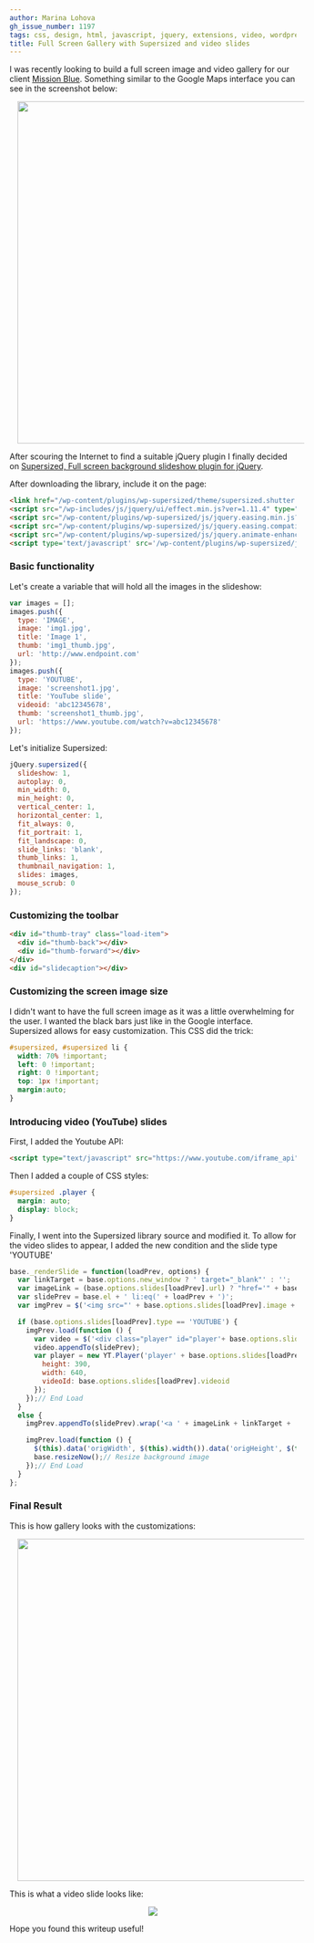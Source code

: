 ```yaml
---
author: Marina Lohova
gh_issue_number: 1197
tags: css, design, html, javascript, jquery, extensions, video, wordpress
title: Full Screen Gallery with Supersized and video slides
---
```


I was recently looking to build a full screen image and video gallery for our client [Mission Blue](http://mission-blue.org/). Something similar to the Google Maps interface you can see in the screenshot below:

<div class="separator" style="clear: both; text-align: center;">    <a href="/blog/2016/01/26/full-screen-gallery-with-supersized-and/image-0-big.png" imageanchor="1" style="margin-left: 1em; margin-right: 1em;">       <img border="0" src="/blog/2016/01/26/full-screen-gallery-with-supersized-and/image-0.png" width="600"/>     </a>   </div>

After scouring the Internet to find a suitable jQuery plugin I finally decided on [Supersized, Full screen background slideshow plugin for jQuery](http://www.buildinternet.com/project/supersized/).

After downloading the library, include it on the page:

```html
<link href="/wp-content/plugins/wp-supersized/theme/supersized.shutter.css?ver=4.2.2" id="supersized_theme_css-css" media="all" rel="stylesheet" type="text/css"></link>
<script src="/wp-includes/js/jquery/ui/effect.min.js?ver=1.11.4" type="text/javascript"></script>
<script src="/wp-content/plugins/wp-supersized/js/jquery.easing.min.js?ver=1.3" type="text/javascript"></script>
<script src="/wp-content/plugins/wp-supersized/js/jquery.easing.compatibility.js?ver=1.0" type="text/javascript"></script>
<script src="/wp-content/plugins/wp-supersized/js/jquery.animate-enhanced.min.js?ver=0.75" type="text/javascript"></script>
<script type='text/javascript' src='/wp-content/plugins/wp-supersized/js/supersized.3.2.7.min.js?ver=3.2.7'></script>
```

### Basic functionality

Let's create a variable that will hold all the images in the slideshow:

```javascript
var images = [];
images.push({
  type: 'IMAGE',
  image: 'img1.jpg',
  title: 'Image 1',
  thumb: 'img1_thumb.jpg',
  url: 'http://www.endpoint.com'
});
images.push({
  type: 'YOUTUBE',
  image: 'screenshot1.jpg',
  title: 'YouTube slide',
  videoid: 'abc12345678',
  thumb: 'screenshot1_thumb.jpg',
  url: 'https://www.youtube.com/watch?v=abc12345678'
});
```

Let's initialize Supersized:

```javascript
jQuery.supersized({
  slideshow: 1,
  autoplay: 0,
  min_width: 0,
  min_height: 0,
  vertical_center: 1,
  horizontal_center: 1,
  fit_always: 0,
  fit_portrait: 1,
  fit_landscape: 0,
  slide_links: 'blank',
  thumb_links: 1,
  thumbnail_navigation: 1,
  slides: images,
  mouse_scrub: 0
});
```

### Customizing the toolbar

```html
<div id="thumb-tray" class="load-item">
  <div id="thumb-back"></div>
  <div id="thumb-forward"></div>
</div>
<div id="slidecaption"></div>
```

### Customizing the screen image size

I didn't want to have the full screen image as it was a little overwhelming for the user. I wanted the black bars just like in the Google interface. Supersized allows for easy customization. This CSS did the trick:

```css
#supersized, #supersized li {
  width: 70% !important;
  left: 0 !important;
  right: 0 !important;
  top: 1px !important;
  margin:auto;
}
```

### Introducing video (YouTube) slides

First, I added the Youtube API:

```html
<script type="text/javascript" src="https://www.youtube.com/iframe_api"></script>
```

Then I added a couple of CSS styles:

```css
#supersized .player {
  margin: auto;
  display: block;
}
```

Finally, I went into the Supersized library source and modified it. To allow for the video slides to appear, I added the new condition and the slide type 'YOUTUBE'

```javascript
base._renderSlide = function(loadPrev, options) {
  var linkTarget = base.options.new_window ? ' target="_blank"' : '';
  var imageLink = (base.options.slides[loadPrev].url) ? "href='" + base.options.slides[loadPrev].url + "'" : "";
  var slidePrev = base.el + ' li:eq(' + loadPrev + ')';
  var imgPrev = $('<img src="' + base.options.slides[loadPrev].image + '"/>');

  if (base.options.slides[loadPrev].type == 'YOUTUBE') {
    imgPrev.load(function () {
      var video = $('<div class="player" id="player'+ base.options.slides[loadPrev].videoid + '"></div>');
      video.appendTo(slidePrev);
      var player = new YT.Player('player' + base.options.slides[loadPrev].videoid, {
        height: 390,
        width: 640,
        videoId: base.options.slides[loadPrev].videoid
      });
    });// End Load
  }
  else {
    imgPrev.appendTo(slidePrev).wrap('<a ' + imageLink + linkTarget + '></a>').parent().parent().addClass('image-loading ' + options['class']);

    imgPrev.load(function () {
      $(this).data('origWidth', $(this).width()).data('origHeight', $(this).height());
      base.resizeNow();// Resize background image
    });// End Load
  }
};
```

### Final Result

This is how gallery looks with the customizations:

<div class="separator" style="clear: both; text-align: center;">  <a href="/blog/2016/01/26/full-screen-gallery-with-supersized-and/image-1-big.png" imageanchor="1" style="margin-left: 1em; margin-right: 1em;">     <img border="0" src="/blog/2016/01/26/full-screen-gallery-with-supersized-and/image-1.png" width="600"/>   </a> </div>

This is what a video slide looks like:

<div class="separator" style="clear: both; text-align: center;">  <a href="/blog/2016/01/26/full-screen-gallery-with-supersized-and/image-2-big.png" imageanchor="1" style="margin-left: 1em; margin-right: 1em;">     <img border="0" src="/blog/2016/01/26/full-screen-gallery-with-supersized-and/image-2.png"/>   </a> </div>

Hope you found this writeup useful!
